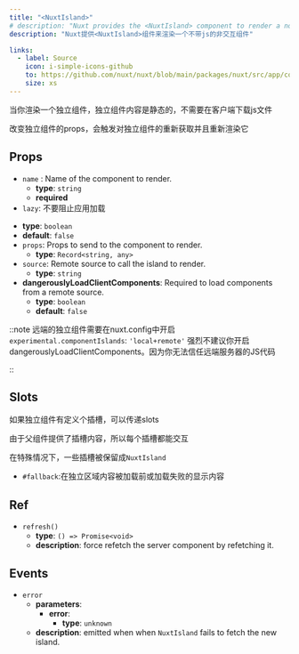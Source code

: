```yaml
---
title: "<NuxtIsland>"
# description: "Nuxt provides the <NuxtIsland> component to render a non-interactive component without any client JS."
description: "Nuxt提供<NuxtIsland>组件来渲染一个不带js的非交互组件"

links:
  - label: Source
    icon: i-simple-icons-github
    to: https://github.com/nuxt/nuxt/blob/main/packages/nuxt/src/app/components/nuxt-island.ts
    size: xs
---
```

当你渲染一个独立组件，独立组件内容是静态的，不需要在客户端下载js文件
<!-- When rendering an island component, the content of the island component is static, thus no JS is downloaded client-side. -->
改变独立组件的props，会触发对独立组件的重新获取并且重新渲染它
<!-- Changing the island component props triggers a refetch of the island component to re-render it again. -->

<!-- ::note
Global styles of your application are sent with the response.
::

::tip
Server only components use `<NuxtIsland>` under the hood
:: -->

## Props

- `name` : Name of the component to render.
  - **type**: `string`
  - **required**
- `lazy`:  不要阻止应用加载
<!-- Make the component non-blocking. -->
  - **type**: `boolean`
  - **default**: `false`
- `props`: Props to send to the component to render.
  - **type**: `Record<string, any>`
- `source`: Remote source to call the island to render.
  - **type**: `string`
- **dangerouslyLoadClientComponents**: Required to load components from a remote source.
  - **type**: `boolean`
  - **default**: `false`

::note
远端的独立组件需要在nuxt.config中开启`experimental.componentIslands`: `'local+remote'`
强烈不建议你开启dangerouslyLoadClientComponents。因为你无法信任远端服务器的JS代码
<!-- Remote islands need `experimental.componentIslands` to be `'local+remote'` in your `nuxt.config`.
It is strongly discouraged to enable `dangerouslyLoadClientComponents` as you can't trust a remote server's javascript. -->
::

## Slots

如果独立组件有定义个插槽，可以传递slots
<!-- Slots can be passed to an island component if declared. -->

由于父组件提供了插槽内容，所以每个插槽都能交互
<!-- Every slot is interactive since the parent component is the one providing it. -->

在特殊情况下，一些插槽被保留成`NuxtIsland`
<!-- Some slots are reserved to `NuxtIsland` for special cases. -->


- `#fallback`:在独立区域内容被加载前或加载失败的显示内容
 <!-- Specify the content to be rendered before the island loads (if the component is lazy) or if `NuxtIsland` fails to fetch the component. -->

## Ref

- `refresh()`
  - **type**: `() => Promise<void>`
  - **description**: force refetch the server component by refetching it.

## Events

- `error`
  - **parameters**:
    - **error**:
      - **type**: `unknown`
  - **description**: emitted when when `NuxtIsland` fails to fetch the new island.
